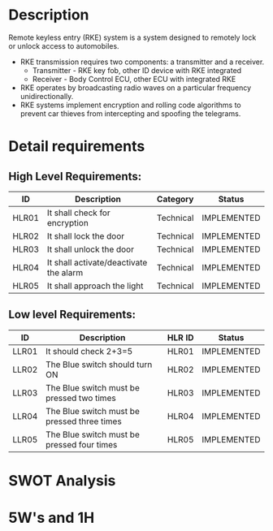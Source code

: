 # Description

Remote keyless entry (RKE) system is a system designed to remotely lock or unlock access to automobiles. 
- RKE transmission requires two components: a transmitter and a receiver. 
  - Transmitter - RKE key fob, other ID device with RKE integrated 
  -	Receiver - Body Control ECU, other ECU with integrated RKE 
-	 RKE operates by broadcasting radio waves on a particular frequency unidirectionally. 
-	RKE systems implement encryption and rolling code algorithms to prevent car thieves from intercepting and spoofing the telegrams. 


# Detail requirements
## High Level Requirements:
| ID | Description | Category | Status |
| --- | --- | --- | --- |
| HLR01 |It shall check for encryption   | Technical | IMPLEMENTED  |
| HLR02 |It shall lock the door  | Technical |  IMPLEMENTED |
| HLR03 |It shall unlock the door  | Technical |  IMPLEMENTED |
| HLR04 |It shall activate/deactivate the alarm  | Technical | IMPLEMENTED  |
| HLR05 |It shall approach the light  | Technical | IMPLEMENTED  |

## Low level Requirements:
| ID | Description | HLR ID | Status |
| --- | --- | --- | --- |
| LLR01 | It should check 2+3=5  | HLR01 | IMPLEMENTED  |
| LLR02 | The Blue switch should turn ON |HLR02  |  IMPLEMENTED |
| LLR03 | The Blue switch must be pressed two times | HLR03 |  IMPLEMENTED |
| LLR04 | The Blue switch must be pressed three times | HLR04 | IMPLEMENTED  |
| LLR05 | The Blue switch must be pressed four times | HLR05 | IMPLEMENTED  |

# SWOT Analysis

# 5W's and 1H

